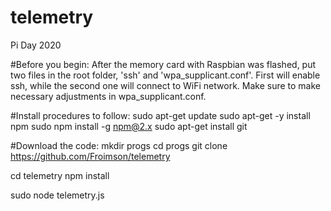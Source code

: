 # telemetry
Pi Day 2020

#Before you begin:
After the memory card with Raspbian was flashed, put two files in the root folder, 'ssh' and 'wpa_supplicant.conf'. First will enable ssh, while the second one will connect to WiFi network. Make sure to make necessary adjustments in wpa_supplicant.conf.


#Install procedures to follow:
sudo apt-get update
sudo apt-get -y install npm
sudo npm install -g npm@2.x
sudo apt-get install git


#Download the code:
mkdir progs
cd progs
git clone https://github.com/Froimson/telemetry

cd telemetry
npm install

sudo node telemetry.js
